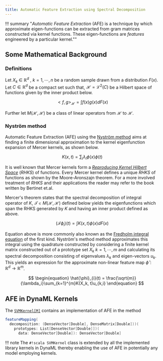 ```yaml
---
title: Automatic Feature Extraction using Spectral Decomposition
---
```


!!! summary
    "_Automatic Feature Extraction_ (AFE) is a technique by which approximate eigen-functions can be extracted from gram matrices constructed via kernel functions. These eigen-functions are _features_ engineered by a particular kernel.""

## Some Mathematical Background

### Definitions

Let $X_k \ \in \ \mathbb{R}^d \ , \ k = 1, \cdots ,n$ be a random sample drawn from a distribution $F(x)$. Let $C \in \mathbb{R}^d$ be a compact set such that, $\mathcal{H} = \mathcal{L}^2(C)$ be a Hilbert space of functions given by the inner product below.

$$
\begin{equation}
<f,g>_{\mathcal{H}} = \int f(x)g(x) dF(x)
\end{equation}
$$

Further let $M(\mathcal{H}, \mathcal{H})$ be a class of linear operators from $\mathcal{H}$ to $\mathcal{H}$.  

### Nyström method

Automatic Feature Extraction (AFE) using the [Nyström method](https://en.wikipedia.org/wiki/Nyström_method) aims at finding a finite dimensional approximation to the kernel eigenfunction expansion of Mercer kernels, as shown below.

$$
\begin{equation}
K(x,t) = \sum_i{\lambda_i \phi(x)\phi(t)}
\end{equation}
$$

It is well known that Mercer kernels form a [_Reproducing Kernel Hilbert Space_](https://en.wikipedia.org/wiki/Reproducing_kernel_Hilbert_space) (_RHKS_) of functions. Every Mercer kernel defines a unique _RHKS_ of functions as shown by the Moore-Aronszajn theorem. For a more involved treatment of _RHKS_ and their applications the reader may refer to the book written by Bertinet et.al.

Mercer's theorem states that the spectral decomposition of integral operator of $K$, $\mathcal{T} \in M(\mathcal{H},\mathcal{H})$ defined below yields the eigenfunctions which span the RHKS generated by $K$ and having an inner product defined as above.

$$
\begin{equation}
(\mathcal{T}\phi_i)(t) = \int K(x,t) \phi(x) dF(x)
\end{equation}
$$

Equation above is more commonly also known as the [Fredholm integral equation](https://en.wikipedia.org/wiki/Fredholm_integral_equation) of the first kind. Nyström's method method approximates this integral using the quadrature constructed by considering a finite kernel matrix constructed out of a prototype set $X_k \ k = 1, \cdots, m$ and calculating its spectral decomposition consisting of eigenvalues $\lambda_k$ and eigen-vectors $u_k$. This yields an expression for the approximate non-linear feature map $\hat{\phi} : \mathbb{R}^d \longrightarrow \mathbb{R}^m$.

$$
\begin{equation}
\hat{\phi}_{i}(t) = \frac{\sqrt{m}}{\lambda_i}\sum_{k=1}^{m}K(X_k, t)u_{k,i}
\end{equation}
$$

## AFE in DynaML Kernels

The [```SVMKernel[M]```](/api_docs/DynaML/dynaml-core/index.html#io.github.tailhq.dynaml.kernels.SVMKernel) contains an implementation of AFE in the method

```scala
featureMapping(
  decomposition: (DenseVector[Double], DenseMatrix[Double]))(
    prototypes: List[DenseVector[Double]])(
      data: DenseVector[Double]): DenseVector[Double]
```

!!! note
    The `#!scala SVMKernel` class is extended by all the implemented library kernels in DynaML thereby enabling the use of AFE in potentially any model employing kernels.
